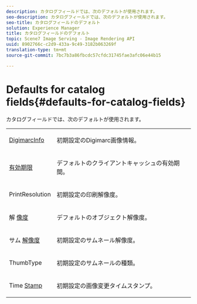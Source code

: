 ```yaml
---
description: カタログフィールドでは、次のデフォルトが使用されます。
seo-description: カタログフィールドでは、次のデフォルトが使用されます。
seo-title: カタログフィールドのデフォルト
solution: Experience Manager
title: カタログフィールドのデフォルト
topic: Scene7 Image Serving - Image Rendering API
uuid: 8902766c-c2d9-433a-9c49-3182b063269f
translation-type: tm+mt
source-git-commit: 7bc7b3a86fbcdc57cfdc31745fae3afc06e44b15

---
```



# Defaults for catalog fields{#defaults-for-catalog-fields}

カタログフィールドでは、次のデフォルトが使用されます。

<table id="table_5942A2243DD946338B6B4640D6D9762F"> 
 <tbody> 
  <tr> 
   <td colname="col1"> <p><span class="codeph"> <a href="../../../../../../is-api/image-catalog/image-serving-api-ref/c-image-catalog-reference/c-image-svg-data-reference/c-image-data-reference/r-digimarcinfo-cat.md#reference-4925764ed683466bb7af4b807c86f8ba" type="reference" format="dita" scope="local"> DigimarcInfo</a></span> </p> </td> 
   <td colname="col2"> <p>初期設定のDigimarc画像情報。 </p> </td> 
  </tr> 
  <tr> 
   <td colname="col1"> <p><span class="codeph"> <a href="../../../../../../is-api/image-catalog/image-serving-api-ref/c-image-catalog-reference/c-image-svg-data-reference/c-image-data-reference/r-expiration-cat.md#reference-a7afd668ecbb4d2da65d86259aa6a28a" type="reference" format="dita" scope="local"> 有効期限</a></span> </p> </td> 
   <td colname="col2"> <p>デフォルトのクライアントキャッシュの有効期間。 </p> </td> 
  </tr> 
  <tr> 
   <td colname="col1"> <p><span class="codeph"> PrintResolution <a href="../../../../../../is-api/image-catalog/image-serving-api-ref/c-image-catalog-reference/c-image-svg-data-reference/c-image-data-reference/r-printresolution-cat.md#reference-4ebb2e136995470b84b7c5e10cb8e5f5" type="reference" format="dita" scope="local"></a></span> </p> </td> 
   <td colname="col2"> <p>初期設定の印刷解像度。 </p> </td> 
  </tr> 
  <tr> 
   <td colname="col1"> <p><span class="codeph"> 解 <a href="../../../../../../is-api/image-catalog/image-serving-api-ref/c-image-catalog-reference/c-image-svg-data-reference/c-image-data-reference/r-resolution-cat.md#reference-de489f5f36b64bd0831749546f8728e1" type="reference" format="dita" scope="local"> 像度</a></span> </p> </td> 
   <td colname="col2"> <p>デフォルトのオブジェクト解像度。 </p> </td> 
  </tr> 
  <tr> 
   <td colname="col1"> <p><span class="codeph"> サム <a href="../../../../../../is-api/image-catalog/image-serving-api-ref/c-image-catalog-reference/c-image-svg-data-reference/c-image-data-reference/r-thumbres-cat.md#reference-eedb9991397347c3bed5bd0a785c4c69" type="reference" format="dita" scope="local"> 解像度</a></span> </p> </td> 
   <td colname="col2"> <p>初期設定のサムネール解像度。 </p> </td> 
  </tr> 
  <tr> 
   <td colname="col1"> <p><span class="codeph"> ThumbType <a href="../../../../../../is-api/image-catalog/image-serving-api-ref/c-image-catalog-reference/c-image-svg-data-reference/c-image-data-reference/r-thumbtype-cat.md#reference-41149ddffc8749cba2f8d9c8e2611e03" type="reference" format="dita" scope="local"></a></span> </p> </td> 
   <td colname="col2"> <p>初期設定のサムネールの種類。 </p> </td> 
  </tr> 
  <tr> 
   <td colname="col1"> <p><span class="codeph"> Time <a href="../../../../../../is-api/image-catalog/image-serving-api-ref/c-image-catalog-reference/c-image-svg-data-reference/c-image-data-reference/r-timestamp-cat.md#reference-59a27b72f4cb4a53a3baba83214c4ded" type="reference" format="dita" scope="local"> Stamp</a></span> </p> </td> 
   <td colname="col2"> <p>初期設定の画像変更タイムスタンプ。 </p> </td> 
  </tr> 
 </tbody> 
</table>

